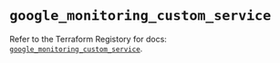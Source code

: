 # `google_monitoring_custom_service`

Refer to the Terraform Registory for docs: [`google_monitoring_custom_service`](https://registry.terraform.io/providers/hashicorp/google/5.29.0/docs/resources/monitoring_custom_service).
